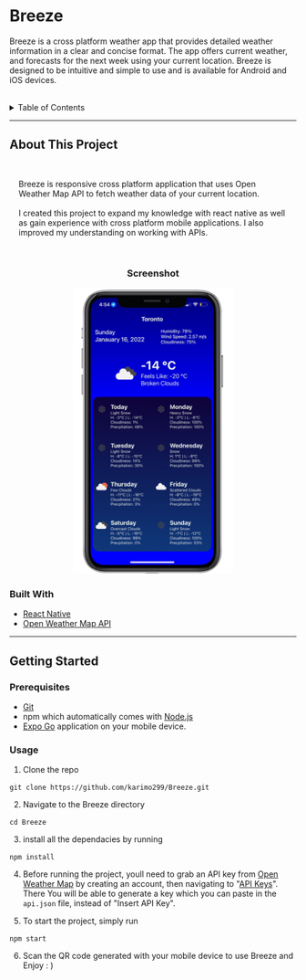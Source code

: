 # Breeze

<div>
    <p>Breeze is a cross platform weather app that provides detailed weather information in a clear and concise format. The app offers current weather, and forecasts for the next week using your current location. Breeze is designed to be intuitive and simple to use and is available for Android and iOS devices.
    </p>
</div>

<br>

<details>
  <summary>Table of Contents</summary>
  <ol>
    <li>
      <a href="#about-this-project">About This Project</a>
      <ul>
        <li><a href="#built-with">Built With</a></li>
      </ul>
    </li>
    <li>
      <a href="#getting-started">Getting Started</a>
      <ul>
        <li><a href="#prerequisites">Prerequisites</a></li>
        <li><a href="#usage">Usage</a></li>
      </ul>
    </li>
  </ol>
</details>

---

## About This Project

<div>
<div>
<div style="padding:1rem">
<p style="flex: 1"> 
 Breeze is responsive cross platform application that uses Open Weather Map API to fetch weather data of your current location.
<br>
<br>
I created this project to expand my knowledge with react native as well as gain experience with cross platform mobile applications. I also improved my understanding on working with APIs.
</p>
</div>
<div align="center">
<h3>Screenshot</h3>
<img src="./assets/screenshot.png" height="500">
</div>

</div>

### Built With

- [React Native](https://reactnative.dev/)
- [Open Weather Map API](https://openweathermap.org/api)

---

## Getting Started

### Prerequisites

- [Git](https://git-scm.com/downloads)
- npm which automatically comes with [Node.js](https://nodejs.org/en/download/)
- [Expo Go](https://expo.dev/client) application on your mobile device.

### Usage

1. Clone the repo

```console
git clone https://github.com/karimo299/Breeze.git
```

2. Navigate to the Breeze directory

```console
cd Breeze
```

3. install all the dependacies by running

```console
npm install
```

4. Before running the project, youll need to grab an API key from [Open Weather Map](https://openweathermap.org/) by creating an account, then navigating to "[API Keys](https://home.openweathermap.org/api_keys)". There You will be able to generate a key which you can paste in the `api.json` file, instead of "Insert API Key".

5. To start the project, simply run

```console
npm start
```

6. Scan the QR code generated with your mobile device to use Breeze and Enjoy : )
